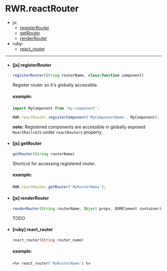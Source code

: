 # RWR.reactRouter

* js:
    *  [registerRouter](#js-reactrouter)
    *  [getRouter](#js-getrouter)
    *  [renderRouter](#js-renderrouter)
* ruby:
    *  [react_router](#ruby-reactrouter)

---



* #### [js] registerRouter
  ```js
  registerRouter(String routerName, class|function component)
  ```

  Register router so it's globally accessible.

  ##### example:

  ```js
  import MyComponent from 'my-component';

  RWR.reactRouter.registerComponent('MyComponentName', MyComponent);
  ```

  **note:** Registered components are accessible in globally exposed `ReactRailsUJS` under `reactRouters` property.

* #### [js] getRouter

  ```js
  getRouter(String routerName)
  ```

  Shortcut for accessing registered router.

  ##### example:

  ```js
  RWR.reactRouter.getRouter('MyRouterName');
  ```

* #### [js] renderRouter

  ```js
  renderRouter(String routerName, Object props, DOMElement container)
  ```

  TODO
  
* #### [ruby] react_router

  ```ruby
  react_router(String router_name)
  ```

  ##### example:

  ```ruby
  <%= react_router('MyRouterName') %>
  ```